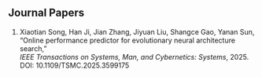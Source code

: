 ## Journal Papers
1. Xiaotian Song, Han Ji, Jian Zhang, Jiyuan Liu, Shangce Gao, Yanan Sun,  
“Online performance predictor for evolutionary neural architecture search,”  
*IEEE Transactions on Systems, Man, and Cybernetics: Systems*, 2025.  
DOI: 10.1109/TSMC.2025.3599175
